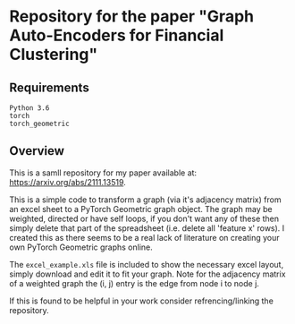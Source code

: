 # Repository for the paper "Graph Auto-Encoders for Financial Clustering"

## Requirements
```
Python 3.6
torch
torch_geometric
```
## Overview
This is a samll repository for my paper available at: https://arxiv.org/abs/2111.13519.


This is a simple code to transform a graph (via it's adjacency matrix) from an excel sheet to a PyTorch Geometric graph object. The graph may be weighted, directed or have self loops, if you don't want any of these then simply delete that part of the spreadsheet (i.e. delete all 'feature x' rows). I created this as there seems to be a real lack of literature on creating your own PyTorch Geometric graphs online.

The ```excel_example.xls``` file is included to show the necessary excel layout, simply download and edit it to fit your graph. Note for the adjacency matrix of a weighted graph the (i, j) entry is the edge from node i to node j.

If this is found to be helpful in your work consider refrencing/linking the repository.
